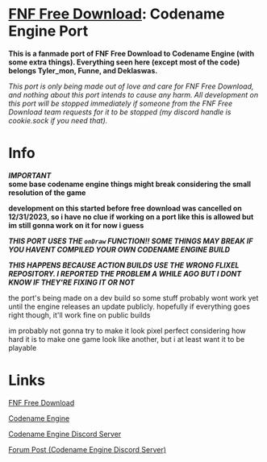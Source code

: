 # **[FNF Free Download](https://gamejolt.com/games/fridaynightfunkin/705302): Codename Engine Port**
**This is a fanmade port of FNF Free Download to Codename Engine (with some extra things).
Everything seen here (except most of the code) belongs Tyler_mon, Funne, and Deklaswas.**

*This port is only being made out of love and care for FNF Free Download, and nothing about this port intends to cause any harm. All development on this port will be stopped immediately if someone from the FNF Free Download team requests for it to be stopped (my discord handle is cookie.sock if you need that).*

# Info
***IMPORTANT***<br>
**some base codename engine things might break considering the small resolution of the game**

**development on this started before free download was cancelled on 12/31/2023, so i have no clue if working on a port like this is allowed but im still gonna work on it for now i guess**

***THIS PORT USES THE `onDraw` FUNCTION!! SOME THINGS MAY BREAK IF YOU HAVENT COMPILED YOUR OWN CODENAME ENGINE BUILD***

***THIS HAPPENS BECAUSE ACTION BUILDS USE THE WRONG FLIXEL REPOSITORY. I REPORTED THE PROBLEM A WHILE AGO BUT I DONT KNOW IF THEY'RE FIXING IT OR NOT***

the port's being made on a dev build so some stuff probably wont work yet until the engine releases an update publicly.
hopefully if everything goes right though, it'll work fine on public builds

im probably not gonna try to make it look pixel perfect considering how hard it is to make one game look like another, but i at least want it to be playable

# **Links**
[FNF Free Download](https://gamejolt.com/games/fridaynightfunkin/705302)

[Codename Engine](https://github.com/FNF-CNE-Devs/CodenameEngine)

[Codename Engine Discord Server](https://discord.gg/engUJd9RTA)

[Forum Post (Codename Engine Discord Server)](https://discord.com/channels/860561967383445535/1187063802118799492)
